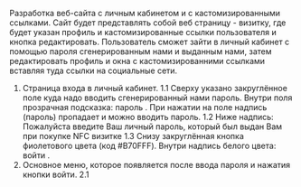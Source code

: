 Разработка веб-сайта с личным кабинетом и с кастомизированными ссылками.
Сайт будет представлять собой веб страницу - визитку, где будет указан профиль и кастомизированные ссылки пользователя и кнопка редактировать. Пользователь сможет зайти в личный кабинет с помощью пароля сгенерированным нами и выданным нами, затем редактировать профиль и окна с кастомизированними ссылками вставляя туда ссылки на социальные сети.
1. Страница входа в личный кабинет.
1.1 Сверху указано закруглённое поле куда надо вводить сгенерированный нами пароль. Внутри поля прозрачная подсказка: пароль . При нажатии на поле надпись (пароль) пропадает и можно вводить пароль.
1.2 Ниже надпись: Пожалуйста введите Ваш личный пароль,
                  который был выдан Вам при покупке NFC визитке
1.3 Снизу закруглённая кнопка фиолетового цвета (код #B70FFF). Внутри надпись белого цвета: войти .
2. Основное меню, которое появляется после ввода пароля и нажатия кнопки войти.
2.1 
